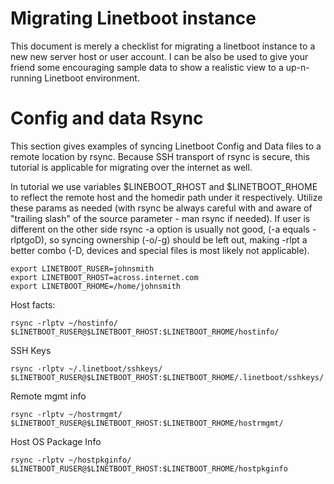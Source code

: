 # Migrating Linetboot instance

This document is merely a checklist for migrating a linetboot instance to a new new server host or user account.
I can be also be used to give your friend some encouraging sample data to show a realistic view to a up-n-running
Linetboot environment.

# Config and data Rsync

This section gives examples of syncing Linetboot Config and Data files to a remote location by rsync. Because
SSH transport of rsync is secure, this tutorial is applicable for migrating over the internet as well.

In tutorial we use variables $LINEBOOT_RHOST and $LINETBOOT_RHOME to reflect the remote host and the homedir path
under it respectively. Utilize these params as needed (with rsync be always careful with and aware of "trailing slash"
of the source parameter - man rsync if needed). If user is different on the other side rsync -a option is usually not good,
(-a equals -rlptgoD), so syncing ownership (-o/-g) should be left out, making -rlpt a better combo (-D, devices and
special files is most likely not applicable).
```
export LINETBOOT_RUSER=johnsmith
export LINETBOOT_RHOST=across.internet.com
export LINETBOOT_RHOME=/home/johnsmith
```

Host facts:
```
rsync -rlptv ~/hostinfo/ $LINETBOOT_RUSER@$LINETBOOT_RHOST:$LINETBOOT_RHOME/hostinfo/
```
SSH Keys
```
rsync -rlptv ~/.linetboot/sshkeys/ $LINETBOOT_RUSER@$LINETBOOT_RHOST:$LINETBOOT_RHOME/.linetboot/sshkeys/
```
Remote mgmt info
```
rsync -rlptv ~/hostrmgmt/ $LINETBOOT_RUSER@$LINETBOOT_RHOST:$LINETBOOT_RHOME/hostrmgmt/
```
Host OS Package Info
```
rsync -rlptv ~/hostpkginfo/ $LINETBOOT_RUSER@$LINETBOOT_RHOST:$LINETBOOT_RHOME/hostpkginfo
```
